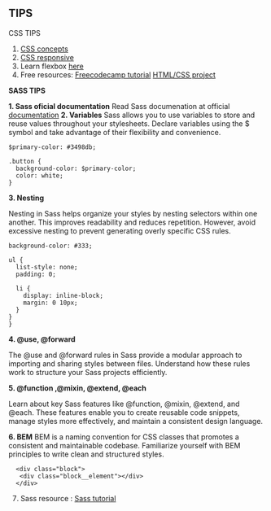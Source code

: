 ## TIPS ##

CSS TIPS
1. [CSS concepts](https://web.dev/learn/css/)
2. [CSS responsive](https://web.dev/learn/design/)
3. Learn flexbox [here](https://flexbox.tech/)
4. Free resources: 
   [Freecodecamp tutorial](https://www.youtube.com/watch?v=OXGznpKZ_sA&ab_channel=freeCodeCamp.org) 
   [HTML/CSS project](https://youtu.be/p0bGHP-PXD4)


**SASS TIPS**

**1. Sass oficial documentation**
 Read Sass documenation at official [documentation](https://sass.com)
**2. Variables** 
  Sass allows you to use variables to store and reuse values throughout your stylesheets. 
  Declare variables using the $ symbol and take advantage of their flexibility and convenience.

  ```
  $primary-color: #3498db;

  .button {
    background-color: $primary-color;
    color: white;
  }
  ```
    

**3. Nesting** 

  Nesting in Sass helps organize your styles by nesting selectors within one another. 
  This improves readability and reduces repetition. However, avoid excessive nesting to prevent generating overly specific CSS rules.

  ```.navbar {
  background-color: #333;

  ul {
    list-style: none;
    padding: 0;

    li {
      display: inline-block;
      margin: 0 10px;
    }
  }
}
```

**4. @use, @forward**

  The @use and @forward rules in Sass provide a modular approach to importing and sharing styles between files. 
  Understand how these rules work to structure your Sass projects efficiently.

**5. @function ,@mixin, @extend, @each**

Learn about key Sass features like @function, @mixin, @extend, and @each. These features enable you to create reusable code snippets, manage styles more effectively, and maintain a consistent design language.

**6. BEM** 
  BEM is a naming convention for CSS classes that promotes a consistent and maintainable codebase. Familiarize yourself with BEM principles to write clean and structured styles.

```
  <div class="block">
   <div class="block__element"></div>
  </div>
```
7. Sass resource : [Sass tutorial](https://youtu.be/_a5j7KoflTs) 